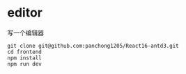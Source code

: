 # editor
写一个编辑器
```
git clone git@github.com:panchong1205/React16-antd3.git
cd frontend
npm install
npm run dev
```
